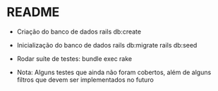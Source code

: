 # README

* Criação do banco de dados
rails db:create

* Inicialização do banco de dados
rails db:migrate
rails db:seed

* Rodar suíte de testes:
bundle exec rake

* Nota: Alguns testes que ainda não foram cobertos, além de alguns filtros que devem ser implementados no futuro

